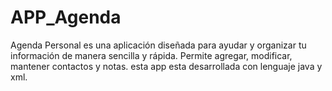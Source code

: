# APP_Agenda
Agenda Personal es una aplicación diseñada para ayudar y organizar tu información de manera sencilla y rápida. Permite agregar, modificar, mantener contactos y notas.
esta app esta desarrollada con lenguaje java y xml.

